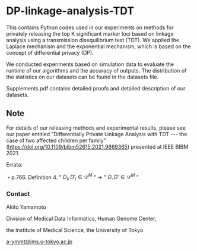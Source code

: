 # DP-linkage-analysis-TDT

This contains Python codes used in our experiments on methods for privately releasing the top K significant marker loci based on linkage analysis using a transmission disequilibrium test (TDT). 
We applied the Laplace mechanism and the exponential mechanism, which is based on the concept of differential privacy (DP). 

We conducted experiments based on simulation data to evaluate the runtime of our algorithms and the accuracy of outputs. 
The distribution of the statistics on our datasets can be found in the datasets file. 

Supplements.pdf contains detailed proofs and detailed description of our datasets.

## Note
For details of our releasing methods and experimental results, please see our paper entitled "Differentially Private Linkage Analysis with TDT --- the case of two affected children per family" (https://doi.org/10.1109/bibm52615.2021.9669365) presented at IEEE BIBM 2021.

Errata:

・p.766. Definition 4. " $D_i, D'_i \in \mathcal{D}^M$ " → " $D, D' \in \mathcal{D}^M$ "

### Contact
Akito Yamamoto

Division of Medical Data Informatics, Human Genome Center,

the Institute of Medical Science, the University of Tokyo

a-ymmt@ims.u-tokyo.ac.jp
